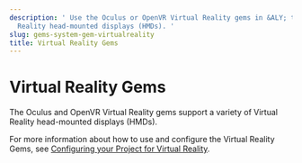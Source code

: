 ```yaml
---
description: ' Use the Oculus or OpenVR Virtual Reality gems in &ALY; to support Virtual
  Reality head-mounted displays (HMDs). '
slug: gems-system-gem-virtualreality
title: Virtual Reality Gems
---
```

# Virtual Reality Gems<a name="gems-system-gem-virtualreality"></a>

The Oculus and OpenVR Virtual Reality gems support a variety of Virtual Reality head\-mounted displays \(HMDs\)\.

For more information about how to use and configure the Virtual Reality Gems, see [Configuring your Project for Virtual Reality](virtual-reality-configuring.md)\.